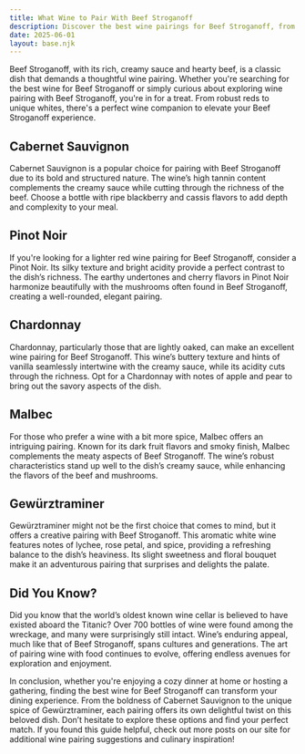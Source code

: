 ```yaml
---
title: What Wine to Pair With Beef Stroganoff
description: Discover the best wine pairings for Beef Stroganoff, from bold reds to crisp whites.
date: 2025-06-01
layout: base.njk
---
```


Beef Stroganoff, with its rich, creamy sauce and hearty beef, is a classic dish that demands a thoughtful wine pairing. Whether you're searching for the best wine for Beef Stroganoff or simply curious about exploring wine pairing with Beef Stroganoff, you're in for a treat. From robust reds to unique whites, there's a perfect wine companion to elevate your Beef Stroganoff experience.

## Cabernet Sauvignon

Cabernet Sauvignon is a popular choice for pairing with Beef Stroganoff due to its bold and structured nature. The wine’s high tannin content complements the creamy sauce while cutting through the richness of the beef. Choose a bottle with ripe blackberry and cassis flavors to add depth and complexity to your meal.

## Pinot Noir

If you're looking for a lighter red wine pairing for Beef Stroganoff, consider a Pinot Noir. Its silky texture and bright acidity provide a perfect contrast to the dish’s richness. The earthy undertones and cherry flavors in Pinot Noir harmonize beautifully with the mushrooms often found in Beef Stroganoff, creating a well-rounded, elegant pairing.

## Chardonnay

Chardonnay, particularly those that are lightly oaked, can make an excellent wine pairing for Beef Stroganoff. This wine’s buttery texture and hints of vanilla seamlessly intertwine with the creamy sauce, while its acidity cuts through the richness. Opt for a Chardonnay with notes of apple and pear to bring out the savory aspects of the dish.

## Malbec

For those who prefer a wine with a bit more spice, Malbec offers an intriguing pairing. Known for its dark fruit flavors and smoky finish, Malbec complements the meaty aspects of Beef Stroganoff. The wine’s robust characteristics stand up well to the dish’s creamy sauce, while enhancing the flavors of the beef and mushrooms.

## Gewürztraminer

Gewürztraminer might not be the first choice that comes to mind, but it offers a creative pairing with Beef Stroganoff. This aromatic white wine features notes of lychee, rose petal, and spice, providing a refreshing balance to the dish’s heaviness. Its slight sweetness and floral bouquet make it an adventurous pairing that surprises and delights the palate.

## Did You Know?

Did you know that the world’s oldest known wine cellar is believed to have existed aboard the Titanic? Over 700 bottles of wine were found among the wreckage, and many were surprisingly still intact. Wine’s enduring appeal, much like that of Beef Stroganoff, spans cultures and generations. The art of pairing wine with food continues to evolve, offering endless avenues for exploration and enjoyment.

In conclusion, whether you're enjoying a cozy dinner at home or hosting a gathering, finding the best wine for Beef Stroganoff can transform your dining experience. From the boldness of Cabernet Sauvignon to the unique spice of Gewürztraminer, each pairing offers its own delightful twist on this beloved dish. Don’t hesitate to explore these options and find your perfect match. If you found this guide helpful, check out more posts on our site for additional wine pairing suggestions and culinary inspiration!